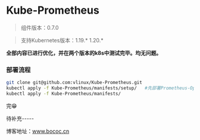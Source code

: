 # Kube-Prometheus

> 组件版本：0.7.0

> 支持Kubernetes版本：1.19.* 1.20.*

**全部内容已进行优化，并在两个版本的k8s中测试完毕。均无问题。**



### 部署流程

```bash
git clone git@github.com:vlinux/Kube-Prometheus.git
kubectl apply -f Kube-Prometheus/manifests/setup/   #先部署Prometheus-Operator
kubectl apply -f Kube-Prometheus/manifests/
```

完:grin:



待补充-----

博客地址：www.bococ.cn
